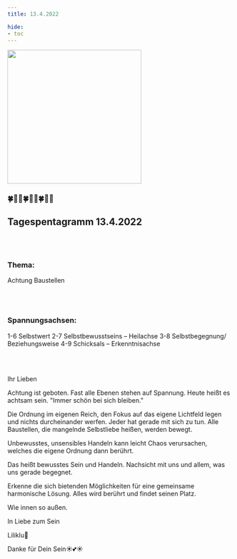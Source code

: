 ```yaml
---
title: 13.4.2022

hide:
- toc
---
```



<style>
img {
  width: 300px;
  max-width: 99%
}
</style>

![](../img/2022-04-13.png)
### 🍀🦋💚🍀🦋💚🍀🦋💚

## **Tagespentagramm 13.4.2022**

<br><br>
### **Thema:**
Achtung Baustellen

<br><br>

### **Spannungsachsen:**
1-6 Selbstwert
2-7 Selbstbewusstseins –
       Heilachse
3-8 Selbstbegegnung/
       Beziehungsweise
4-9 Schicksals – Erkenntnisachse


<br><br>

Ihr Lieben

Achtung ist geboten. Fast alle Ebenen stehen auf Spannung. Heute heißt es achtsam sein. "Immer schön bei sich bleiben."

Die Ordnung im eigenen Reich, den Fokus auf das eigene Lichtfeld legen und nichts durcheinander werfen. Jeder hat gerade mit sich zu tun. Alle Baustellen, die mangelnde Selbstliebe heißen, werden bewegt.

Unbewusstes, unsensibles Handeln kann leicht Chaos verursachen, welches die eigene Ordnung dann berührt.

Das heißt bewusstes Sein und Handeln. Nachsicht mit uns und allem, was uns gerade begegnet.

Erkenne die sich bietenden Möglichkeiten für eine gemeinsame harmonische Lösung. Alles wird berührt und findet seinen Platz.

Wie innen so außen.

In Liebe zum Sein

Liliklu🦋

Danke für Dein Sein☀️💕☀️
